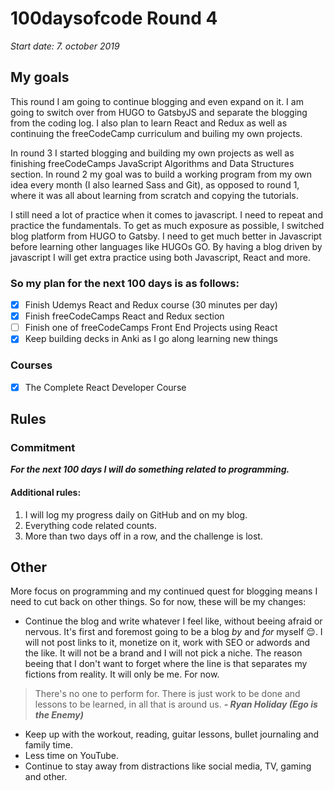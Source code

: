 # 100daysofcode Round 4
*Start date: 7. october 2019*

## My goals

This round I am going to continue blogging and even expand on it. I am going to switch over from HUGO to GatsbyJS and separate the blogging from the coding log. I also plan to learn React and Redux as well as continuing the freeCodeCamp curriculum and builing my own projects.

In round 3 I started blogging and building my own projects as well as finishing freeCodeCamps JavaScript Algorithms and Data Structures section. In round 2 my goal was to build a working program from my own idea every month (I also learned Sass and Git), as opposed to round 1, where it was all about learning from scratch and copying the tutorials.

 I still need a lot of practice when it comes to javascript. I need to repeat and practice the fundamentals. To get as much exposure as possible, I switched blog platform from HUGO to Gatsby. I need to get much better in Javascript before learning other languages like HUGOs GO. By having a blog driven by javascript I will get extra practice using both Javascript, React and more.

 ### So my plan for the next 100 days is as follows:

- [x] Finish Udemys React and Redux course (30 minutes per day)
- [x] Finish freeCodeCamps React and Redux section
- [ ] Finish one of freeCodeCamps Front End Projects using React
- [x] Keep building decks in Anki as I go along learning new things 

### Courses
- [x] The Complete React Developer Course 

## Rules 

### Commitment

**_For the next 100 days I will do something related to programming._**

#### Additional rules:
1. I will log my progress daily on GitHub and on my blog.
2. Everything code related counts.
3. More than two days off in a row, and the challenge is lost.

## Other
More focus on programming and my continued quest for blogging means I need to cut back on other things. So for now, these will be my changes:
* Continue the blog and write whatever I feel like, without beeing afraid or nervous. It's first and foremost going to be a blog *by* and *for* myself :relieved:. 
I will not post links to it, monetize on it, work with SEO or adwords and the like. It will not be a brand and I will not pick a niche. The reason beeing that I don't want to forget where the line is that separates my fictions from reality. It will only be me. For now. 
    
> There's no one to perform for. There is just work to be done and lessons to be learned, in all that is around us. **_- Ryan Holiday (Ego is the Enemy)_**


* Keep up with the workout, reading, guitar lessons, bullet journaling and family time. 
* Less time on YouTube.
* Continue to stay away from distractions like social media, TV, gaming and other.


